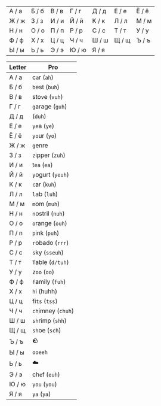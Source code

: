|       |       |       |       |       |       |       |
| ----- | ----- | ----- | ----- | ----- | ----- | ----- |
| А / а | Б / б | В / в | Г / г | Д / д | Е / е | Ё / ё |
| Ж / ж | З / з | И / и | Й / й | К / к | Л / л | М / м |
| Н / н | О / о | П / п | Р / р | С / с | Т / т | У / у |
| Ф / ф | Х / х | Ц / ц | Ч / ч | Ш / ш | Щ / щ | Ъ / ъ |
| Ы / ы | Ь / ь | Э / э | Ю / ю | Я / я |       |       |


| Letter | Pro |
|-------|-------|
| А / а | c`a`r (`ah`) | 
| Б / б | `b`est (`buh`)     |
| В / в | sto`v`e (`vuh`) |
| Г / г | `g`arage (`guh`)     |
| Д / д | (`duh`)  |
| Е / е | `ye`a (`ye`) |
| Ё / ё | `yo`ur (`yo`) |
| Ж / ж | `g`enre |
| З / з | `z`ipper (`zuh`) |
| И / и | t`ea` (`ea`) | 
| Й / й | `y`ogurt (`yeuh`) |
| К / к | `c`ar (`kuh`) |
| Л / л | `l`ab (`luh`) |
| М / м | `m`om (`muh`) |
| Н / н | `n`ostril (`nuh`) |
| О / о | `o`range (`ouh`)  |
| П / п | `p`ink (`puh`) |
| Р / р | `r`obado (`rrr`) |
| С / с | `s`ky (`sseuh`) |
| Т / т | `T`able (`d/tuh`) |
| У / у | z`oo` (`oo`)      |
| Ф / ф | `f`amily (`fuh`) |
| Х / х | `h`i (huhh) |
| Ц / ц | fi`ts` (`tss`)      |
| Ч / ч | `ch`imney (`chuh`) |
| Ш / ш | `sh`rimp (`shh`) |
| Щ / щ | `sh`oe (`sch`) |
| Ъ / ъ | 🪨 |
| Ы / ы | `ooeeh` |
| Ь / ь | ☁️ |
| Э / э | ch`e`f (`euh`) |
| Ю / ю | `you` (`you`) |
| Я / я | `ya` (`ya`)   |
